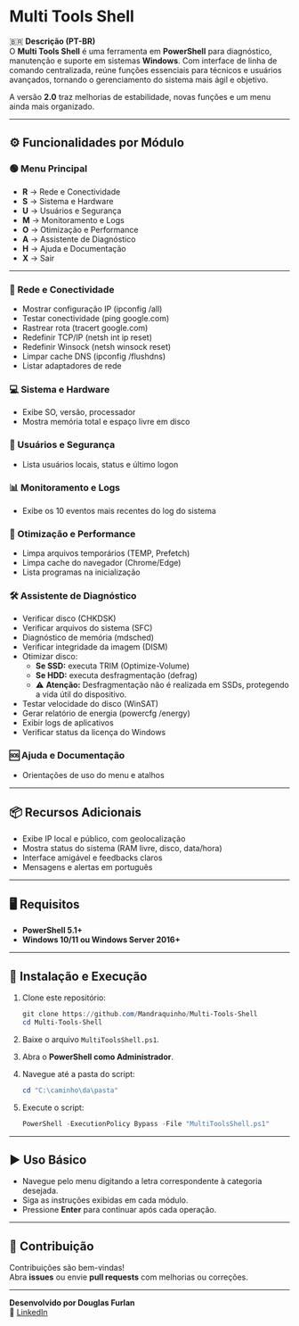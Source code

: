 # Multi Tools Shell

🇧🇷 **Descrição (PT-BR)**  
O **Multi Tools Shell** é uma ferramenta em **PowerShell** para diagnóstico, manutenção e suporte em sistemas **Windows**. Com interface de linha de comando centralizada, reúne funções essenciais para técnicos e usuários avançados, tornando o gerenciamento do sistema mais ágil e objetivo.

A versão **2.0** traz melhorias de estabilidade, novas funções e um menu ainda mais organizado.

---

## ⚙️ Funcionalidades por Módulo

### 🟢 Menu Principal

- **R** → Rede e Conectividade
- **S** → Sistema e Hardware
- **U** → Usuários e Segurança
- **M** → Monitoramento e Logs
- **O** → Otimização e Performance
- **A** → Assistente de Diagnóstico
- **H** → Ajuda e Documentação
- **X** → Sair

---

### 🔗 Rede e Conectividade

- Mostrar configuração IP (ipconfig /all)
- Testar conectividade (ping google.com)
- Rastrear rota (tracert google.com)
- Redefinir TCP/IP (netsh int ip reset)
- Redefinir Winsock (netsh winsock reset)
- Limpar cache DNS (ipconfig /flushdns)
- Listar adaptadores de rede

### 💻 Sistema e Hardware

- Exibe SO, versão, processador
- Mostra memória total e espaço livre em disco

### 🔐 Usuários e Segurança

- Lista usuários locais, status e último logon

### 📊 Monitoramento e Logs

- Exibe os 10 eventos mais recentes do log do sistema

### 🚀 Otimização e Performance

- Limpa arquivos temporários (TEMP, Prefetch)
- Limpa cache do navegador (Chrome/Edge)
- Lista programas na inicialização

### 🛠️ Assistente de Diagnóstico

- Verificar disco (CHKDSK)
- Verificar arquivos do sistema (SFC)
- Diagnóstico de memória (mdsched)
- Verificar integridade da imagem (DISM)
- Otimizar disco:
  - **Se SSD:** executa TRIM (Optimize-Volume)
  - **Se HDD:** executa desfragmentação (defrag)
  - ⚠️ **Atenção:** Desfragmentação não é realizada em SSDs, protegendo a vida útil do dispositivo.
- Testar velocidade do disco (WinSAT)
- Gerar relatório de energia (powercfg /energy)
- Exibir logs de aplicativos
- Verificar status da licença do Windows

### 🆘 Ajuda e Documentação

- Orientações de uso do menu e atalhos

---

## 📦 Recursos Adicionais

- Exibe IP local e público, com geolocalização
- Mostra status do sistema (RAM livre, disco, data/hora)
- Interface amigável e feedbacks claros
- Mensagens e alertas em português

---

## 🖥️ Requisitos

- **PowerShell 5.1+**
- **Windows 10/11 ou Windows Server 2016+**

---

## 🚀 Instalação e Execução

1. Clone este repositório:

   ```powershell
   git clone https://github.com/Mandraquinho/Multi-Tools-Shell
   cd Multi-Tools-Shell
   ```

2. Baixe o arquivo `MultiToolsShell.ps1`.

3. Abra o **PowerShell como Administrador**.

4. Navegue até a pasta do script:

   ```powershell
   cd "C:\caminho\da\pasta"
   ```

5. Execute o script:

   ```powershell
   PowerShell -ExecutionPolicy Bypass -File "MultiToolsShell.ps1"
   ```

---

## ▶️ Uso Básico

- Navegue pelo menu digitando a letra correspondente à categoria desejada.
- Siga as instruções exibidas em cada módulo.
- Pressione **Enter** para continuar após cada operação.

---

## 📌 Contribuição

Contribuições são bem-vindas!  
Abra **issues** ou envie **pull requests** com melhorias ou correções.

---

**Desenvolvido por Douglas Furlan**  
🔗 [LinkedIn](https://www.linkedin.com/in/douglasfurlans)
